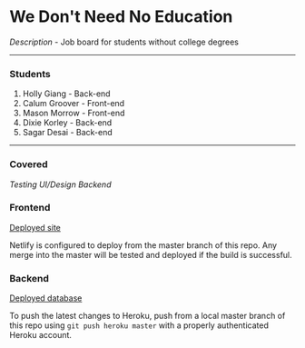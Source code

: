 # We Don't Need No Education

_Description_ - Job board for students without college degrees 

---

### Students
1. Holly Giang - Back-end
2. Calum Groover - Front-end
3. Mason Morrow - Front-end
4. Dixie Korley - Back-end
5. Sagar Desai - Back-end

---

### Covered

_Testing_
_UI/Design_
_Backend_

### Frontend

[Deployed site](https://sharp-bhabha-303aff.netlify.com/)

Netlify is configured to deploy from the master branch of this repo.
Any merge into the master will be tested and deployed if the build is successful.

### Backend

[Deployed database](https://job-board-backend.herokuapp.com/)

To push the latest changes to Heroku, push from a local master branch of this repo using `git push heroku master` with a properly authenticated Heroku account.